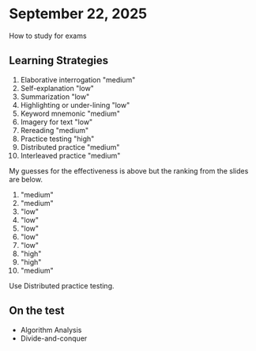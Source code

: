 # September 22, 2025
How to study for exams

## Learning Strategies
1.  Elaborative interrogation "medium"
2.  Self-explanation "low"
3.  Summarization "low"
4.  Highlighting or under-lining "low"
5.  Keyword mnemonic "medium"
6.  Imagery for text "low"
7.  Rereading "medium"
8.  Practice testing "high"
9.  Distributed practice "medium"
10. Interleaved practice "medium"

My guesses for the effectiveness is above but the ranking from the slides are below.

1.  "medium"
2.  "medium"
3.  "low"
4.  "low"
5.  "low"
6.  "low"
7.  "low"
8.  "high"
9.  "high"
10. "medium"


Use Distributed practice testing.

## On the test
*   Algorithm Analysis
*   Divide-and-conquer